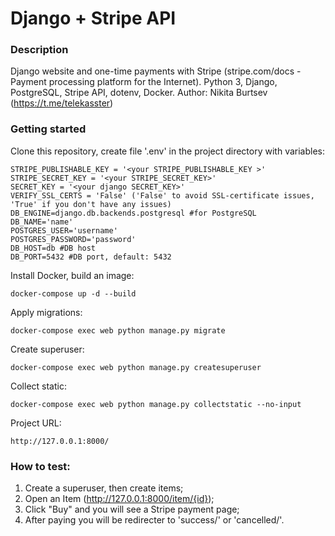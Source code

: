 # Django + Stripe API
### Description
Django website and one-time payments with Stripe (stripe.com/docs - Payment processing platform for the Internet). Python 3, Django, PostgreSQL, Stripe API, dotenv, Docker. Author: Nikita Burtsev (https://t.me/telekasster)


### Getting started

Clone this repository, create file '.env' in the project directory with variables:

```
STRIPE_PUBLISHABLE_KEY = '<your STRIPE_PUBLISHABLE_KEY >'
STRIPE_SECRET_KEY = '<your STRIPE_SECRET_KEY>'
SECRET_KEY = '<your django SECRET_KEY>'
VERIFY_SSL_CERTS = 'False' ('False' to avoid SSL-certificate issues, 'True' if you don't have any issues)
DB_ENGINE=django.db.backends.postgresql #for PostgreSQL
DB_NAME='name'
POSTGRES_USER='username'
POSTGRES_PASSWORD='password'
DB_HOST=db #DB host
DB_PORT=5432 #DB port, default: 5432
```
Install Docker, build an image:

```
docker-compose up -d --build
```
Apply migrations:
```
docker-compose exec web python manage.py migrate 
```

Create superuser:

```
docker-compose exec web python manage.py createsuperuser
```

Collect static:

```
docker-compose exec web python manage.py collectstatic --no-input
```

Project URL:

```
http://127.0.0.1:8000/
```


### How to test:

1. Create a superuser, then create items;
2. Open an Item (http://127.0.0.1:8000/item/{id});
3. Click "Buy" and you will see a Stripe payment page;
4. After paying you will be redirecter to 'success/' or 'cancelled/'.
